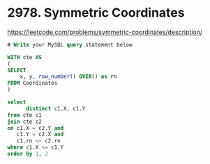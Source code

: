 # 2978. Symmetric Coordinates
https://leetcode.com/problems/symmetric-coordinates/description/

```sql
# Write your MySQL query statement below

WITH cte AS 
(
SELECT 
    x, y, row_number() OVER() as rn
FROM Coordinates 
)

select 
      distinct c1.X, c1.Y
from cte c1
join cte c2
on c1.X = c2.Y and 
   c1.Y = c2.X and 
   c1.rn <> c2.rn
where c1.X <= c1.Y
order by 1, 2
```
